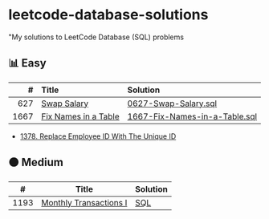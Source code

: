# leetcode-database-solutions
"My solutions to LeetCode Database (SQL) problems

## 📊 Easy

| #    | Title                        | Solution                                   |
|-----:|:-----------------------------|:-------------------------------------------|
| 627  | [Swap Salary](https://leetcode.com/problems/swap-salary/) | [0627-Swap-Salary.sql](Easy/0627-Swap-Salary.sql) |
| 1667 | [Fix Names in a Table](https://leetcode.com/problems/fix-names-in-a-table/) | [1667-Fix-Names-in-a-Table.sql](Easy/1667-Fix-Names-in-a-Table.sql) |
- [1378. Replace Employee ID With The Unique ID](Easy/1378-Replace-Employee-ID-With-The-Unique-ID.sql)
## 🟠 Medium

| # | Title | Solution |
|--|-------|----------|
| 1193 | [Monthly Transactions I](https://leetcode.com/problems/monthly-transactions-i/) | [SQL](Medium/1193-Monthly-Transactions-I.sql) |
